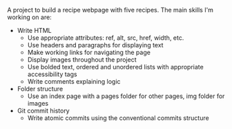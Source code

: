 A project to build a recipe webpage with five recipes. The main skills I'm working on are:
- Write HTML
    - Use appropriate attributes: ref, alt, src, href, width, etc.
    - Use headers and paragraphs for displaying text
    - Make working links for navigating the page
    - Display images throughout the project
    - Use bolded text, ordered and unordered lists with appropriate accessibility tags
    - Write comments explaining logic
- Folder structure
    - Use an index page with a pages folder for other pages, img folder for images
- Git commit history
    - Write atomic commits using the conventional commits structure

